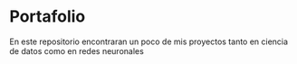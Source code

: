 # Portafolio
En este repositorio encontraran un poco de mis proyectos tanto en ciencia de datos como en redes neuronales 
